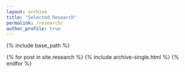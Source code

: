 ```yaml
---
layout: archive
title: "Selected Research"
permalink: /research/
author_profile: true
---
```

{% include base_path %}


{% for post in site.research %}
  {% include archive-single.html %}
{% endfor %}

<!-- My current research focuses on imitation and interactive learning with applications to motion generation in Human-Robot Interaction, another line of research is vision-based control with its application to robotic manipulation of deformable objects.

## Imitation learning

<a href="http://www.youtube.com/watch?feature=player_embedded&v=yY4k1nnhA60
" target="_blank"><img src="http://img.youtube.com/vi/yY4k1nnhA60/0.jpg"
alt="" width="480" height="360" border="10" /></a>

Zhu J, [Gienger M.](https://scholar.google.nl/citations?user=oU2jyxMAAAAJ&hl=en), [Kober J.](http://www.jenskober.de/index.php) Learning Task-Parameterized Skills from Few Demonstrations, IEEE Robotics and Automation Letters, vol. 7, no. 2, pp. 4063-4070, April 2022.

## Manipulation of deformable objects

Jihong Zhu, Andrea Cherubini, Claire Dune, David Navarro-Alarcon, Farshid Alambeigi, Dmitry Berenson, Fanny Ficuciello, Kensuke Harada, Jens Kober, Xiang Li, Jia Pan, Wenzhen Yuan, and Michael Gienger. [Challenges and Outlook in Robotic Manipulation of Deformable Objects](https://arxiv.org/pdf/2105.01767.pdf), IEEE Robotics and Automation Magazine (accepted)

<a href="http://www.youtube.com/watch?feature=player_embedded&v=gYfO2ZxZ5KQ
" target="_blank"><img src="http://img.youtube.com/vi/gYfO2ZxZ5KQ/0.jpg"
alt="" width="480" height="360" border="10" /></a>

Zhu J, Navarro-Alarcon D, R. Passama, Cherubini A. [Vision-based Manipulation of Deformable and Rigid Objects Using Subspace Projections of 2D Contours](https://arxiv.org/pdf/2006.09023.pdf), Robotics and Autonomous Systems.

<a href="http://www.youtube.com/watch?feature=player_embedded&v=7CdNQ4R_wT0
" target="_blank"><img src="http://img.youtube.com/vi/7CdNQ4R_wT0/0.jpg"
alt="A cable shaping robot" width="480" height="360" border="10" /></a>

J. Zhu, B. Navarro, R. Passama, P. Fraisse, A. Crosnier and A. Cherubini, [Robotic Manipulation Planning for Shaping Deformable Linear Objects With Environmental Contacts](https://hal.archives-ouvertes.fr/hal-02303257/document), IEEE Robotics and Automation Letters, vol. 5, no. 1, pp. 16-23, Jan. 2020

<a href="http://www.youtube.com/watch?feature=player_embedded&v=DPl_d7lbL84
" target="_blank"><img src="http://img.youtube.com/vi/DPl_d7lbL84/0.jpg"
alt="" width="480" height="360" border="10" /></a>

Zhu J, Navarro B, Fraisse P, Crosnier A, Cherubini A. [Dual-arm robotic manipulation of flexible cables](https://ieeexplore.ieee.org/abstract/document/8593780) 2018 IEEE/RSJ International Conference on Intelligent Robots and Systems (IROS).


### Workshop organization
IROS 2021 Workshop on [Robotic Manipulation of Deformable Objects in Real-world Applications (RoMaDO-RA)](https://adkoessler.github.io/romadora-workshop/)

IROS 2020 Workshop on [Managing Deformation: A Step Towards Higher Robot Autonomy](https://sites.google.com/view/madef-iros2020/home)


A trailer video that compiles some of the works in the field of research:
<a href="https://youtu.be/SF4w9OWWLqc"
target="_blank"><img src="https://img.youtube.com/vi/SF4w9OWWLqc/0.jpg"
alt="" width="240" height="180" border="10" /></a> -->
